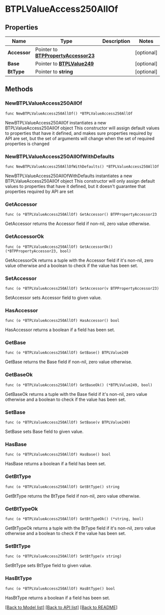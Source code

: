 # BTPLValueAccess250AllOf

## Properties

Name | Type | Description | Notes
------------ | ------------- | ------------- | -------------
**Accessor** | Pointer to [**BTPPropertyAccessor23**](BTPPropertyAccessor23.md) |  | [optional] 
**Base** | Pointer to [**BTPLValue249**](BTPLValue249.md) |  | [optional] 
**BtType** | Pointer to **string** |  | [optional] 

## Methods

### NewBTPLValueAccess250AllOf

`func NewBTPLValueAccess250AllOf() *BTPLValueAccess250AllOf`

NewBTPLValueAccess250AllOf instantiates a new BTPLValueAccess250AllOf object
This constructor will assign default values to properties that have it defined,
and makes sure properties required by API are set, but the set of arguments
will change when the set of required properties is changed

### NewBTPLValueAccess250AllOfWithDefaults

`func NewBTPLValueAccess250AllOfWithDefaults() *BTPLValueAccess250AllOf`

NewBTPLValueAccess250AllOfWithDefaults instantiates a new BTPLValueAccess250AllOf object
This constructor will only assign default values to properties that have it defined,
but it doesn't guarantee that properties required by API are set

### GetAccessor

`func (o *BTPLValueAccess250AllOf) GetAccessor() BTPPropertyAccessor23`

GetAccessor returns the Accessor field if non-nil, zero value otherwise.

### GetAccessorOk

`func (o *BTPLValueAccess250AllOf) GetAccessorOk() (*BTPPropertyAccessor23, bool)`

GetAccessorOk returns a tuple with the Accessor field if it's non-nil, zero value otherwise
and a boolean to check if the value has been set.

### SetAccessor

`func (o *BTPLValueAccess250AllOf) SetAccessor(v BTPPropertyAccessor23)`

SetAccessor sets Accessor field to given value.

### HasAccessor

`func (o *BTPLValueAccess250AllOf) HasAccessor() bool`

HasAccessor returns a boolean if a field has been set.

### GetBase

`func (o *BTPLValueAccess250AllOf) GetBase() BTPLValue249`

GetBase returns the Base field if non-nil, zero value otherwise.

### GetBaseOk

`func (o *BTPLValueAccess250AllOf) GetBaseOk() (*BTPLValue249, bool)`

GetBaseOk returns a tuple with the Base field if it's non-nil, zero value otherwise
and a boolean to check if the value has been set.

### SetBase

`func (o *BTPLValueAccess250AllOf) SetBase(v BTPLValue249)`

SetBase sets Base field to given value.

### HasBase

`func (o *BTPLValueAccess250AllOf) HasBase() bool`

HasBase returns a boolean if a field has been set.

### GetBtType

`func (o *BTPLValueAccess250AllOf) GetBtType() string`

GetBtType returns the BtType field if non-nil, zero value otherwise.

### GetBtTypeOk

`func (o *BTPLValueAccess250AllOf) GetBtTypeOk() (*string, bool)`

GetBtTypeOk returns a tuple with the BtType field if it's non-nil, zero value otherwise
and a boolean to check if the value has been set.

### SetBtType

`func (o *BTPLValueAccess250AllOf) SetBtType(v string)`

SetBtType sets BtType field to given value.

### HasBtType

`func (o *BTPLValueAccess250AllOf) HasBtType() bool`

HasBtType returns a boolean if a field has been set.


[[Back to Model list]](../README.md#documentation-for-models) [[Back to API list]](../README.md#documentation-for-api-endpoints) [[Back to README]](../README.md)


